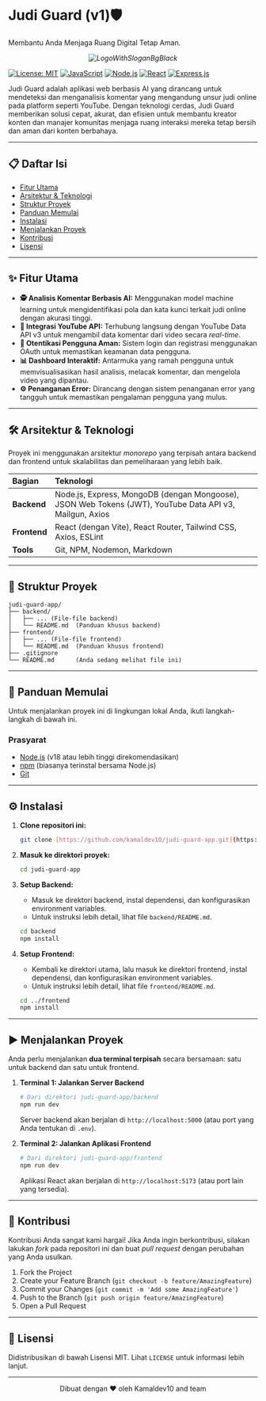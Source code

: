 # Judi Guard (v1)🛡 
<p align="left">Membantu Anda Menjaga Ruang Digital Tetap Aman.</p>

*<p align="center">![LogoWithSloganBgBlack](https://github.com/user-attachments/assets/162c46d0-584a-40ce-bfab-5f4290028cb9) </p>*

[![License: MIT](https://img.shields.io/badge/License-MIT-yellow.svg)](https://opensource.org/licenses/MIT)
[![JavaScript](https://img.shields.io/badge/JavaScript-ES6+-yellow?logo=javascript&logoColor=black)](https://www.javascript.com/)
[![Node.js](https://img.shields.io/badge/Node.js-18.x-green?logo=node.js)](https://nodejs.org/)
[![React](https://img.shields.io/badge/React-18.x-blue?logo=react)](https://reactjs.org/)
[![Express.js](https://img.shields.io/badge/Express.js-4.x-lightgrey?logo=express)](https://expressjs.com/)

Judi Guard adalah aplikasi web berbasis AI yang dirancang untuk mendeteksi dan menganalisis komentar yang mengandung unsur judi online pada platform seperti YouTube. Dengan teknologi cerdas, Judi Guard memberikan solusi cepat, akurat, dan efisien untuk membantu kreator konten dan manajer komunitas menjaga ruang interaksi mereka tetap bersih dan aman dari konten berbahaya.


---

## 📋 Daftar Isi

- [Fitur Utama](#-fitur-utama)
- [Arsitektur & Teknologi](#-arsitektur--teknologi)
- [Struktur Proyek](#-struktur-proyek)
- [Panduan Memulai](#-panduan-memulai)
- [Instalasi](#-instalasi)
- [Menjalankan Proyek](#-menjalankan-proyek)
- [Kontribusi](#-kontribusi)
- [Lisensi](#-lisensi)

---

## ✨ Fitur Utama

-   **🕵️ Analisis Komentar Berbasis AI:** Menggunakan model machine learning untuk mengidentifikasi pola dan kata kunci terkait judi online dengan akurasi tinggi.
-   **🔗 Integrasi YouTube API:** Terhubung langsung dengan YouTube Data API v3 untuk mengambil data komentar dari video secara *real-time*.
-   **👤 Otentikasi Pengguna Aman:** Sistem login dan registrasi menggunakan OAuth untuk memastikan keamanan data pengguna.
-   **📊 Dashboard Interaktif:** Antarmuka yang ramah pengguna untuk memvisualisasikan hasil analisis, melacak komentar, dan mengelola video yang dipantau.
-   **⚙️ Penanganan Error:** Dirancang dengan sistem penanganan error yang tangguh untuk memastikan pengalaman pengguna yang mulus.

---

## 🛠️ Arsitektur & Teknologi

Proyek ini menggunakan arsitektur *monorepo* yang terpisah antara backend dan frontend untuk skalabilitas dan pemeliharaan yang lebih baik.

| Bagian    | Teknologi                                                                                              |
| :-------- | :----------------------------------------------------------------------------------------------------- |
| **Backend** | Node.js, Express, MongoDB (dengan Mongoose), JSON Web Tokens (JWT), YouTube Data API v3, Mailgun, Axios |
| **Frontend**| React (dengan Vite), React Router, Tailwind CSS, Axios, ESLint                                           |
| **Tools** | Git, NPM, Nodemon, Markdown                                                                            |

---

## 📁 Struktur Proyek

```
judi-guard-app/
├── backend/
│   ├── ... (File-file backend)
│   └── README.md  (Panduan khusus backend)
├── frontend/
│   ├── ... (File-file frontend)
│   └── README.md  (Panduan khusus frontend)
├── .gitignore
└── README.md      (Anda sedang melihat file ini)
```

---

## 🚀 Panduan Memulai

Untuk menjalankan proyek ini di lingkungan lokal Anda, ikuti langkah-langkah di bawah ini.

### Prasyarat

-   [Node.js](https://nodejs.org/en/) (v18 atau lebih tinggi direkomendasikan)
-   [npm](https://www.npmjs.com/) (biasanya terinstal bersama Node.js)
-   [Git](https://git-scm.com/)

---

## ⚙️ Instalasi

1.  **Clone repositori ini:**
    ```sh
    git clone [https://github.com/kamaldev10/judi-guard-app.git](https://github.com/kamaldev10/judi-guard-app.git)
    ```

2.  **Masuk ke direktori proyek:**
    ```sh
    cd judi-guard-app
    ```

3.  **Setup Backend:**
    -   Masuk ke direktori backend, instal dependensi, dan konfigurasikan environment variables.
    -   Untuk instruksi lebih detail, lihat file `backend/README.md`.
    ```sh
    cd backend
    npm install
    ```

4.  **Setup Frontend:**
    -   Kembali ke direktori utama, lalu masuk ke direktori frontend, instal dependensi, dan konfigurasikan environment variables.
    -   Untuk instruksi lebih detail, lihat file `frontend/README.md`.
    ```sh
    cd ../frontend
    npm install
    ```

---

## ▶️ Menjalankan Proyek

Anda perlu menjalankan **dua terminal terpisah** secara bersamaan: satu untuk backend dan satu untuk frontend.

1.  **Terminal 1: Jalankan Server Backend**
    ```sh
    # Dari direktori judi-guard-app/backend
    npm run dev
    ```
    Server backend akan berjalan di `http://localhost:5000` (atau port yang Anda tentukan di `.env`).

2.  **Terminal 2: Jalankan Aplikasi Frontend**
    ```sh
    # Dari direktori judi-guard-app/frontend
    npm run dev
    ```
    Aplikasi React akan berjalan di `http://localhost:5173` (atau port lain yang tersedia).

---

## 🤝 Kontribusi

Kontribusi Anda sangat kami hargai! Jika Anda ingin berkontribusi, silakan lakukan *fork* pada repositori ini dan buat *pull request* dengan perubahan yang Anda usulkan.

1.  Fork the Project
2.  Create your Feature Branch (`git checkout -b feature/AmazingFeature`)
3.  Commit your Changes (`git commit -m 'Add some AmazingFeature'`)
4.  Push to the Branch (`git push origin feature/AmazingFeature`)
5.  Open a Pull Request

---

## 📄 Lisensi

Didistribusikan di bawah Lisensi MIT. Lihat `LICENSE` untuk informasi lebih lanjut.

---
<p align="center">Dibuat dengan ❤️ oleh Kamaldev10 and team</p>
